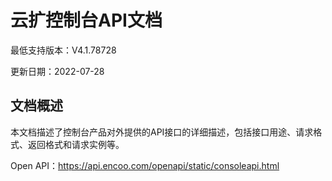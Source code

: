 # 云扩控制台API文档<span id="云扩控制台API文档"><span>

最低支持版本：V4.1.78728

更新日期：2022-07-28


## 文档概述<span id="文档概述"><span>

本文档描述了控制台产品对外提供的API接口的详细描述，包括接口用途、请求格式、返回格式和请求实例等。
  
Open API：https://api.encoo.com/openapi/static/consoleapi.html
